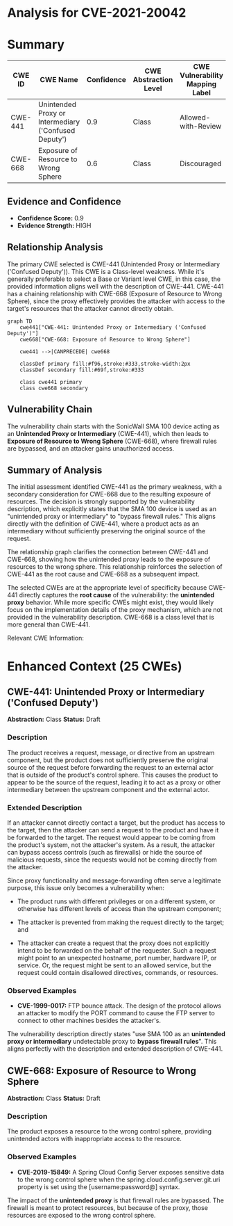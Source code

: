 # Analysis for CVE-2021-20042

# Summary
| CWE ID | CWE Name | Confidence | CWE Abstraction Level | CWE Vulnerability Mapping Label | CWE-Vulnerability Mapping Notes |
|---|---|---|---|---|---|
| CWE-441 | Unintended Proxy or Intermediary ('Confused Deputy') | 0.9 | Class | Allowed-with-Review | Primary CWE |
| CWE-668 | Exposure of Resource to Wrong Sphere | 0.6 | Class | Discouraged | Secondary Candidate |

## Evidence and Confidence

*   **Confidence Score:** 0.9
*   **Evidence Strength:** HIGH

## Relationship Analysis
The primary CWE selected is CWE-441 (Unintended Proxy or Intermediary ('Confused Deputy')). This CWE is a Class-level weakness. While it's generally preferable to select a Base or Variant level CWE, in this case, the provided information aligns well with the description of CWE-441. CWE-441 has a chaining relationship with CWE-668 (Exposure of Resource to Wrong Sphere), since the proxy effectively provides the attacker with access to the target's resources that the attacker cannot directly obtain.

```mermaid
graph TD
    cwe441["CWE-441: Unintended Proxy or Intermediary ('Confused Deputy')"]
    cwe668["CWE-668: Exposure of Resource to Wrong Sphere"]
    
    cwe441 -->|CANPRECEDE| cwe668
    
    classDef primary fill:#f96,stroke:#333,stroke-width:2px
    classDef secondary fill:#69f,stroke:#333
    
    class cwe441 primary
    class cwe668 secondary
```

## Vulnerability Chain
The vulnerability chain starts with the SonicWall SMA 100 device acting as an **Unintended Proxy or Intermediary** (CWE-441), which then leads to **Exposure of Resource to Wrong Sphere** (CWE-668), where firewall rules are bypassed, and an attacker gains unauthorized access.

## Summary of Analysis
The initial assessment identified CWE-441 as the primary weakness, with a secondary consideration for CWE-668 due to the resulting exposure of resources. The decision is strongly supported by the vulnerability description, which explicitly states that the SMA 100 device is used as an "unintended proxy or intermediary" to "bypass firewall rules." This aligns directly with the definition of CWE-441, where a product acts as an intermediary without sufficiently preserving the original source of the request.

The relationship graph clarifies the connection between CWE-441 and CWE-668, showing how the unintended proxy leads to the exposure of resources to the wrong sphere. This relationship reinforces the selection of CWE-441 as the root cause and CWE-668 as a subsequent impact.

The selected CWEs are at the appropriate level of specificity because CWE-441 directly captures the **root cause** of the vulnerability: the **unintended proxy** behavior. While more specific CWEs might exist, they would likely focus on the implementation details of the proxy mechanism, which are not provided in the vulnerability description. CWE-668 is a class level that is more general than CWE-441.

Relevant CWE Information:

# Enhanced Context (25 CWEs)

## CWE-441: Unintended Proxy or Intermediary ('Confused Deputy')
**Abstraction:** Class
**Status:** Draft

### Description
The product receives a request, message, or directive from an upstream component, but the product does not sufficiently preserve the original source of the request before forwarding the request to an external actor that is outside of the product's control sphere. This causes the product to appear to be the source of the request, leading it to act as a proxy or other intermediary between the upstream component and the external actor.

### Extended Description
If an attacker cannot directly contact a target, but the product has access to the target, then the attacker can send a request to the product and have it be forwarded to the target. The request would appear to be coming from the product's system, not the attacker's system. As a result, the attacker can bypass access controls (such as firewalls) or hide the source of malicious requests, since the requests would not be coming directly from the attacker.

Since proxy functionality and message-forwarding often serve a legitimate purpose, this issue only becomes a vulnerability when:

*   The product runs with different privileges or on a different system, or otherwise has different levels of access than the upstream component;

*   The attacker is prevented from making the request directly to the target; and

*   The attacker can create a request that the proxy does not explicitly intend to be forwarded on the behalf of the requester. Such a request might point to an unexpected hostname, port number, hardware IP, or service. Or, the request might be sent to an allowed service, but the request could contain disallowed directives, commands, or resources.

### Observed Examples
- **CVE-1999-0017:** FTP bounce attack. The design of the protocol allows an attacker to modify the PORT command to cause the FTP server to connect to other machines besides the attacker's.

The vulnerability description directly states "use SMA 100 as an **unintended proxy or intermediary** undetectable proxy to **bypass firewall rules**". This aligns perfectly with the description and extended description of CWE-441.

## CWE-668: Exposure of Resource to Wrong Sphere
**Abstraction:** Class
**Status:** Draft

### Description
The product exposes a resource to the wrong control sphere, providing unintended actors with inappropriate access to the resource.

### Observed Examples
- **CVE-2019-15849:** A Spring Cloud Config Server exposes sensitive data to the wrong control sphere when the spring.cloud.config.server.git.uri property is set using the [username:password@] syntax.

The impact of the **unintended proxy** is that firewall rules are bypassed. The firewall is meant to protect resources, but because of the proxy, those resources are exposed to the wrong control sphere.